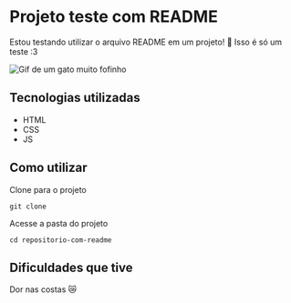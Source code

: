 # Projeto teste com README

Estou testando utilizar o arquivo README em um projeto! 🚀
Isso é só um teste :3

<img src="https://i.pinimg.com/originals/f9/57/af/f957af91620f5f7564c9c4adc0a3a9f3.gif" alt="Gif de um gato muito fofinho">

## Tecnologias utilizadas

- HTML
- CSS
- JS

## Como utilizar

Clone para o projeto
```
git clone 
```

Acesse a pasta do projeto
```
cd repositorio-com-readme
```

## Dificuldades que tive

Dor nas costas 😿
